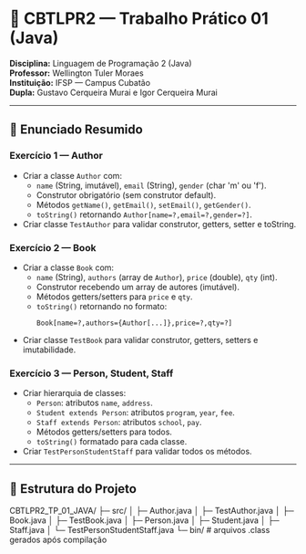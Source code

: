 # 📘 CBTLPR2 — Trabalho Prático 01 (Java)

**Disciplina:** Linguagem de Programação 2 (Java)  
**Professor:** Wellington Tuler Moraes  
**Instituição:** IFSP — Campus Cubatão  
**Dupla:** Gustavo Cerqueira Murai e Igor Cerqueira Murai  

---

## 📝 Enunciado Resumido

### Exercício 1 — Author
- Criar a classe `Author` com:
  - `name` (String, imutável), `email` (String), `gender` (char 'm' ou 'f').
  - Construtor obrigatório (sem construtor default).
  - Métodos `getName()`, `getEmail()`, `setEmail()`, `getGender()`.
  - `toString()` retornando `Author[name=?,email=?,gender=?]`.
- Criar classe `TestAuthor` para validar construtor, getters, setter e toString.

### Exercício 2 — Book
- Criar a classe `Book` com:
  - `name` (String), `authors` (array de `Author`), `price` (double), `qty` (int).
  - Construtor recebendo um array de autores (imutável).
  - Métodos getters/setters para `price` e `qty`.
  - `toString()` retornando no formato:
    ```
    Book[name=?,authors={Author[...]},price=?,qty=?]
    ```
- Criar classe `TestBook` para validar construtor, getters, setters e imutabilidade.

### Exercício 3 — Person, Student, Staff
- Criar hierarquia de classes:
  - `Person`: atributos `name`, `address`.
  - `Student extends Person`: atributos `program`, `year`, `fee`.
  - `Staff extends Person`: atributos `school`, `pay`.
  - Métodos getters/setters para todos.
  - `toString()` formatado para cada classe.
- Criar `TestPersonStudentStaff` para validar todos os métodos.

---

## 📂 Estrutura do Projeto

CBTLPR2_TP_01_JAVA/
├─ src/
│ ├─ Author.java
│ ├─ TestAuthor.java
│ ├─ Book.java
│ ├─ TestBook.java
│ ├─ Person.java
│ ├─ Student.java
│ ├─ Staff.java
│ └─ TestPersonStudentStaff.java
└─ bin/ # arquivos .class gerados após compilação


